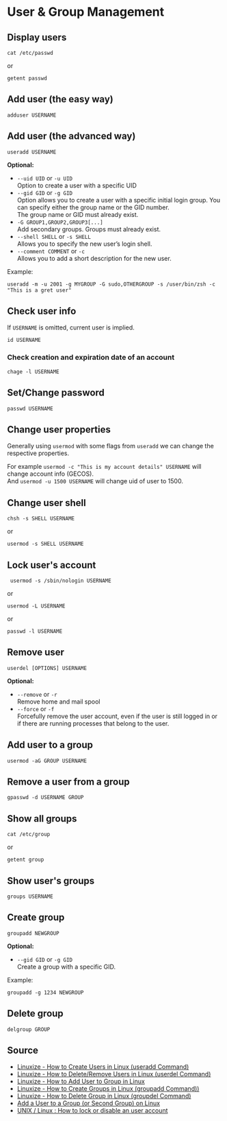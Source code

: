 # User & Group Management

## Display users

```shell
cat /etc/passwd
```

or

```shell
getent passwd
```

## Add user (the easy way)

```shell
adduser USERNAME
```

## Add user (the advanced way)

```shell
useradd USERNAME
```

**Optional:**
- `--uid UID` or `-u UID`  
  Option to create a user with a specific UID
- `--gid GID` or `-g GID`  
  Option allows you to create a user with a specific initial login group. You can specify either the group name or the GID number.   
  The group name or GID must already exist.
- `-G GROUP1,GROUP2,GROUP3[...]`  
  Add secondary groups. Groups must already exist.
- `--shell SHELL` or `-s SHELL`  
  Allows you to specify the new user’s login shell.
- `--comment COMMENT` or `-c`  
  Allows you to add a short description for the new user.

Example:
```shell
useradd -m -u 2001 -g MYGROUP -G sudo,OTHERGROUP -s /user/bin/zsh -c "This is a gret user"
```

## Check user info

If `USERNAME` is omitted, current user is implied.

```shell
id USERNAME
```

### Check creation and expiration date of an account

```shell
chage -l USERNAME
```

## Set/Change password

```shell
passwd USERNAME
```

## Change user properties

Generally using `usermod` with some flags from `useradd` we can change the respective properties.

For example `usermod -c "This is my account details" USERNAME` will change account info (GECOS).  
And `usermod -u 1500 USERNAME` will change uid of user to 1500.

## Change user shell

```shell
chsh -s SHELL USERNAME
```

or

```shell
usermod -s SHELL USERNAME
```

## Lock user's account

```shell
 usermod -s /sbin/nologin USERNAME
```

or

```shell
usermod -L USERNAME
```

or

```shell
passwd -l USERNAME
```

## Remove user

```shell
userdel [OPTIONS] USERNAME
```

**Optional:**
- `--remove` or `-r`  
  Remove home and mail spool
- `--force` or `-f`  
  Forcefully remove the user account, even if the user is still logged in or if there are running processes that belong to the user.

## Add user to a group

```shell
usermod -aG GROUP USERNAME
```

## Remove a user from a group

```shell
gpasswd -d USERNAME GROUP
```

## Show all groups

```shell
cat /etc/group
```

or

```shell
getent group
```

## Show user's groups

```shell
groups USERNAME
```

## Create group

```shell
groupadd NEWGROUP
```

**Optional:**
- `--gid GID` or `-g GID`  
  Create a group with a specific GID.

Example:

```shell
groupadd -g 1234 NEWGROUP
```

## Delete group

```shell
delgroup GROUP
```

## Source

- [Linuxize - How to Create Users in Linux (useradd Command)](https://linuxize.com/post/how-to-create-users-in-linux-using-the-useradd-command/)
- [Linuxize - How to Delete/Remove Users in Linux (userdel Command)](https://linuxize.com/post/how-to-delete-users-in-linux-using-the-userdel-command/)
- [Linuxize - How to Add User to Group in Linux](https://linuxize.com/post/how-to-add-user-to-group-in-linux/)
- [Linuxize - How to Create Groups in Linux (groupadd Command))](https://linuxize.com/post/how-to-create-groups-in-linux/)
- [Linuxize - How to Delete Group in Linux (groupdel Command)](https://linuxize.com/post/how-to-delete-group-in-linux/)
- [Add a User to a Group (or Second Group) on Linux](https://www.howtogeek.com/50787/add-a-user-to-a-group-or-second-group-on-linux/)
- [UNIX / Linux : How to lock or disable an user account](https://www.thegeekdiary.com/unix-linux-how-to-lock-or-disable-an-user-account/)
